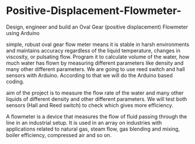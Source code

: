 # Positive-Displacement-Flowmeter-
Design, engineer and build an Oval Gear (positive displacement) Flowmeter using Arduino

simple, robust oval gear flow meter means it is stable in harsh environments and maintains accuracy regardless of the liquid temperature, changes in viscosity, or pulsating flow. Program it to calculate volume of the water, how much water has flown by measuring different parameters like density and many other different parameters. We are going to use reed switch and hall sensors with Arduino. According to that we will do the Arduino based coding.

aim of the project is to measure the flow rate of the water and many other liquids of different density and other different parameters. We will test both sensors (Hall and Reed switch) to check which gives more efficiency.

A flowmeter is a device that measures the flow of fluid passing through the line in an industrial setup. It is used in an array on industries with applications related to natural gas, steam flow, gas blending and mixing, boiler efficiency, compressed air and so on.
